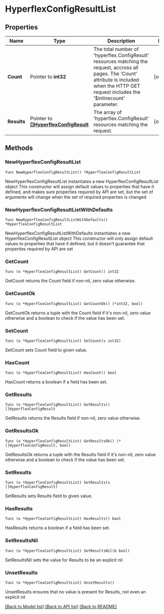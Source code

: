 # HyperflexConfigResultList

## Properties

Name | Type | Description | Notes
------------ | ------------- | ------------- | -------------
**Count** | Pointer to **int32** | The total number of &#39;hyperflex.ConfigResult&#39; resources matching the request, accross all pages. The &#39;Count&#39; attribute is included when the HTTP GET request includes the &#39;$inlinecount&#39; parameter. | [optional] 
**Results** | Pointer to [**[]HyperflexConfigResult**](HyperflexConfigResult.md) | The array of &#39;hyperflex.ConfigResult&#39; resources matching the request. | [optional] 

## Methods

### NewHyperflexConfigResultList

`func NewHyperflexConfigResultList() *HyperflexConfigResultList`

NewHyperflexConfigResultList instantiates a new HyperflexConfigResultList object
This constructor will assign default values to properties that have it defined,
and makes sure properties required by API are set, but the set of arguments
will change when the set of required properties is changed

### NewHyperflexConfigResultListWithDefaults

`func NewHyperflexConfigResultListWithDefaults() *HyperflexConfigResultList`

NewHyperflexConfigResultListWithDefaults instantiates a new HyperflexConfigResultList object
This constructor will only assign default values to properties that have it defined,
but it doesn't guarantee that properties required by API are set

### GetCount

`func (o *HyperflexConfigResultList) GetCount() int32`

GetCount returns the Count field if non-nil, zero value otherwise.

### GetCountOk

`func (o *HyperflexConfigResultList) GetCountOk() (*int32, bool)`

GetCountOk returns a tuple with the Count field if it's non-nil, zero value otherwise
and a boolean to check if the value has been set.

### SetCount

`func (o *HyperflexConfigResultList) SetCount(v int32)`

SetCount sets Count field to given value.

### HasCount

`func (o *HyperflexConfigResultList) HasCount() bool`

HasCount returns a boolean if a field has been set.

### GetResults

`func (o *HyperflexConfigResultList) GetResults() []HyperflexConfigResult`

GetResults returns the Results field if non-nil, zero value otherwise.

### GetResultsOk

`func (o *HyperflexConfigResultList) GetResultsOk() (*[]HyperflexConfigResult, bool)`

GetResultsOk returns a tuple with the Results field if it's non-nil, zero value otherwise
and a boolean to check if the value has been set.

### SetResults

`func (o *HyperflexConfigResultList) SetResults(v []HyperflexConfigResult)`

SetResults sets Results field to given value.

### HasResults

`func (o *HyperflexConfigResultList) HasResults() bool`

HasResults returns a boolean if a field has been set.

### SetResultsNil

`func (o *HyperflexConfigResultList) SetResultsNil(b bool)`

 SetResultsNil sets the value for Results to be an explicit nil

### UnsetResults
`func (o *HyperflexConfigResultList) UnsetResults()`

UnsetResults ensures that no value is present for Results, not even an explicit nil

[[Back to Model list]](../README.md#documentation-for-models) [[Back to API list]](../README.md#documentation-for-api-endpoints) [[Back to README]](../README.md)


